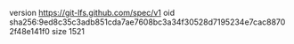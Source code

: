 version https://git-lfs.github.com/spec/v1
oid sha256:9ed8c35c3adb851cda7ae7608bc3a34f30528d7195234e7cac88702f48e141f0
size 1521
